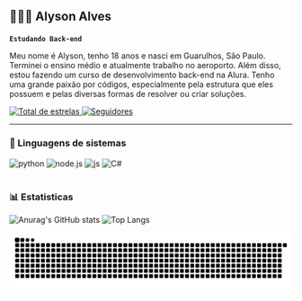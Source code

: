 ## 👨🏽‍💻 Alyson Alves

**`Estudando Back-end`**

Meu nome é Alyson, tenho 18 anos e nasci em Guarulhos, São Paulo. Terminei o ensino médio e atualmente trabalho no aeroporto. Além disso, estou fazendo um curso de desenvolvimento back-end na Alura. Tenho uma grande paixão por códigos, especialmente pela estrutura que eles possuem e pelas diversas formas de resolver ou criar soluções.

<p align="left">
    <a href="https://github.com/AlysonAlly?tab=repositories&sort=stargazers">
        <img 
            alt="Total de estrelas" 
            title="Total de estrelas GitHub" 
            src="https://custom-icon-badges.demolab.com/github/stars/AlysonAlly?color=55960c&style=for-the-badge&labelColor=488207&logo=star&label=estrelas"
        />
    </a>
    <a href="https://github.com/AlysonAlly?tab=followers">
        <img 
            alt="Seguidores" 
            title="Me siga no GitHub" 
            src="https://custom-icon-badges.demolab.com/github/followers/AlysonAlly=236ad3&labelColor=1155ba&style=for-the-badge&logo=github&label=Seguidores&logoColor=white"
        />
    </a>
</p>

---

### 🤖 Linguagens de sistemas

<div style="display: inline_block">
  <img align="center" alt="python" src="https://img.shields.io/badge/Python-14354C?style=for-the-badge&logo=python&logoColor=white" />
  <img align="center" alt="node.js" src="https://img.shields.io/badge/Node.js-43853D?style=for-the-badge&logo=node.js&logoColor=white" />
  <img align="center" alt="js" src="https://img.shields.io/badge/JavaScript-F7DF1E?style=for-the-badge&logo=javascript&logoColor=black" /> 
  <img align="center" alt="C#" src="https://img.shields.io/badge/C%23-239120?style=for-the-badge&logo=c-sharp&logoColor=white" />
</div><br/>

### 📊 Estatisticas
![Anurag's GitHub stats](https://github-readme-stats.vercel.app/api?username=AlysonAlly&show_icons=true&theme=dark)
![Top Langs](https://github-readme-stats.vercel.app/api/top-langs/?username=AlysonAlly&layout=compact&theme=dark)
 
<picture align="center">
  <source media="(prefers-color-scheme: dark)" srcset="https://raw.githubusercontent.com/AlysonAlly/AlysonAlly/output/github-contribution-grid-snake-dark.svg">
  <source media="(prefers-color-scheme: light)" srcset="https://raw.githubusercontent.com/AlysonAlly/AlysonAlly/output/github-contribution-grid-snake-dark.svg">
  <img align="center" alt="github contribution grid snake animation" src="https://raw.githubusercontent.com/AlysonAlly/AlysonAlly/output/github-contribution-grid-snake.svg">
</picture>

<p align="center">
<img width="150" src="">
</p> 
